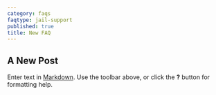 ```yaml
---
category: faqs
faqtype: jail-support
published: true
title: New FAQ
---
```

## A New Post

Enter text in [Markdown](http://daringfireball.net/projects/markdown/). Use the toolbar above, or click the **?** button for formatting help.

